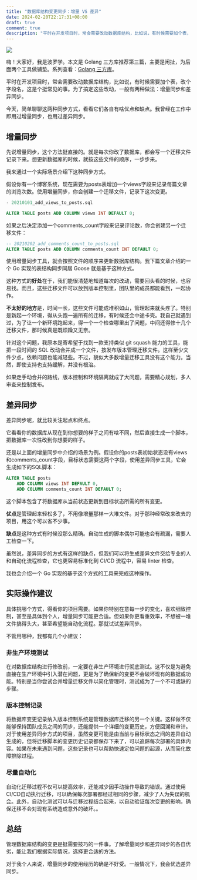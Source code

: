 ```yaml
---
title: "数据库结构变更同步：增量 VS 差异"
date: 2024-02-20T22:17:31+08:00
draft: true
comment: true
description: "平时在开发项目时，常会需要改动数据库结构，比如说，有时候需要加个表，改个字段名，这是个挺常见的事。为了搞定这些改动，一般有两种做法：增量同步和差异同步。"
---
```


![](https://cdn.jsdelivr.net/gh/poloxue/images@2024-02/2024-02-26-database-structure-migration-01.png)

嗨！大家好，我是波罗学。本文是 Golang 三方库推荐第三篇，主要是闲扯，为后面两个工具做铺垫。系列查看：[Golang 三方库](https://mp.weixin.qq.com/mp/appmsgalbum?__biz=MzI0MzE2NTY2MA==&action=getalbum&album_id=3302384940181110785#wechat_redirect)。

平时在开发项目时，常会需要改动数据库结构，比如说，有时候需要加个表，改个字段名，这是个挺常见的事。为了搞定这些改动，一般有两种做法：增量同步和差异同步。

今天，简单聊聊这两种同步方式，看看它们各自有啥优点和缺点。我曾经在工作中即用过增量同步，也用过差异同步。

## 增量同步

先说增量同步，这个方法挺直接的。就是每次你改了数据库，都会写一个迁移文件记录下来。想更新数据库的时候，就按这些文件的顺序，一步步来。

我来通过一个实际场景介绍下这种同步方式。

假设你有一个博客系统，现在需要为posts表增加一个views字段来记录每篇文章的浏览次数。使用增量同步，你会创建一个迁移文件，记录下这次变更。

```sql
- 20210101_add_views_to_posts.sql

ALTER TABLE posts ADD COLUMN views INT DEFAULT 0;
```

如果之后决定添加一个comments_count字段来记录评论数，你会创建另一个迁移文件：

```sql
-- 20210202_add_comments_count_to_posts.sql
ALTER TABLE posts ADD COLUMN comments_count INT DEFAULT 0;
```

使用增量同步工具，就会按照文件的顺序来更新数据库结构。我下篇文章介绍的一个 Go 实现的表结构同步同居 Goose 就是基于这种方式。

这种方式的**好处**在于，我们能很清楚地知道每次的改动，需要回头看的时候，也容易找。而且，这些迁移文件可以放到版本控制里，团队里的成员都能看到，一起协作。

**不太好的地方**是，时间一长，这些文件可能成堆积如山，管理起来就头疼了。特别是新起一个环境，得从头跑一遍所有的迁移，有时候还会中途卡壳。我自己就遇到过，为了让一个新环境跑起来，得一个一个检查哪里出了问题，中间还得修十几个迁移文件，那时候真是既烦躁又无奈。

针对这个问题，我原本是寄希望于找到一款支持类似 git squash 能力的工具，能把一段时间的 SQL 改动合并成一个文件，按发布版本管理迁移文件。这样至少文件少点，依赖问题也能减轻些。不过，貌似大多数增量迁移工具没有这个能力。当然，即使支持也支持缓解，并没有根治。

如果走手动合并的路线，版本控制和环境隔离就成了大问题，需要精心规划，多人审查来控制发布。

## 差异同步

差异同步呢，就比较关注起点和终点。

它看看你的数据库从现在到你想要的样子之间有啥不同，然后直接生成一个脚本，把数据库一次性改到你想要的样子。

还是以上面的增量同步中介绍的场景为例。假设你的posts表初始状态没有views和comments_count字段，目标状态需要这两个字段，使用差异同步工具，它会生成如下的SQL脚本：

```sql
ALTER TABLE posts
    ADD COLUMN views INT DEFAULT 0,
    ADD COLUMN comments_count INT DEFAULT 0;
```

这个脚本包含了将数据库从当前状态更新到目标状态所需的所有变更。

**优点**是管理起来轻松多了，不用像增量那样一大堆文件。对于那种经常改来改去的项目，用这个可以省不少事。

**缺点**是这种方式有时候没那么精确。自动生成的脚本偶尔可能也会有疏漏，需要人工检查一下。

虽然说，差异同步的方式有这样的缺点，但我们可以将生成差异文件交给专业的人和自动化流程检查，它也更容易标准化到  CI/CD 流程中，容易 linter 检查。

我也会介绍一个 Go 实现的基于这个方式的工具来完成这种操作。

## 实际操作建议

具体挑哪个方式，得看你的项目需要。如果你特别在意每一步的变化，喜欢细致控制，甚至是具体到个人，增量同步可能更合适。但如果你更看重效率，不想被一堆文件搞得头大，甚至希望能自动化流程。那就试试差异同步。

不管用哪种，我都有几个小建议：

### 非生产环境测试

在对数据库结构进行修改前，一定要在非生产环境进行彻底测试。这不仅是为避免直接在生产环境中引入潜在问题，更是为了确保新的变更不会破坏现有的数据或功能。特别是当你尝试合并增量迁移文件以简化管理时，测试成为了一个不可或缺的步骤。

### 版本控制记录

将数据库变更记录纳入版本控制系统是管理数据库迁移的另一个关键。这样做不仅能够保持团队成员之间的同步，还能提供一个详细的变更历史，方便回溯和审计。对于使用差异同步方式的项目，虽然变更可能是由当前与目标状态之间的差异自动生成的，但将迁移脚本的变更历史记录都保存下来了，可以追踪每次部署的具体内容。如果在未来遇到问题，这些记录也可以帮助快速定位问题的起源，从而简化故障排除过程。

### 尽量自动化

自动化迁移过程不仅可以提高效率，还能减少因手动操作导致的错误。通过使用CI/CD自动执行迁移，可以确保每次部署都经过相同的步骤，减少了人为失误的机会。此外，自动化测试可以与迁移过程结合起来，以自动验证每次变更的影响，确保迁移不会对现有系统造成意外的破坏。。

## 总结

管理数据库结构的变更是挺需要技巧的一件事。了解增量同步和差异同步的各自优劣，能让我们根据实际情况，选择更合适的方法。

对于我个人来说，增量同步的使用经历的确是不好受。一般情况下，我会优选差异同步。

